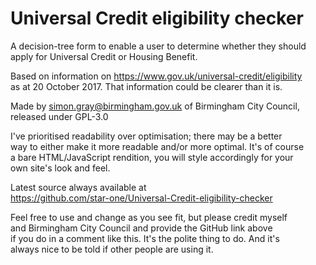 # Universal Credit eligibility checker

A decision-tree form to enable a user to determine whether they should   
apply for Universal Credit or Housing Benefit.                           
                                                                          
Based on information on https://www.gov.uk/universal-credit/eligibility  
as at 20 October 2017. That information could be clearer than it is.     
                                                                          
Made by simon.gray@birmingham.gov.uk of Birmingham City Council,         
released under GPL-3.0                                                   
                                                                          
I've prioritised readability over optimisation; there may be a better    
way to either make it more readable and/or more optimal. It's of course  
a bare HTML/JavaScript rendition, you will style accordingly for your    
own site's look and feel.                                                
                                                                          
Latest source always available at                                        
https://github.com/star-one/Universal-Credit-eligibility-checker         
                                                                          
Feel free to use and change as you see fit, but please credit myself     
and Birmingham City Council and provide the GitHub link above       
if you do in a comment like this. It's the polite thing to do. And it's  
always nice to be told if other people are using it.                     
